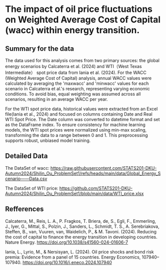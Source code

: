 #  The impact of oil price fluctuations on Weighted Average Cost of Capital (wacc) within energy transition.

## Summary for the data
  The data used for this analysis comes from two primary sources: the global energy scenarios by Calcaterra et al. (2024) and WTI（West Texas Intermediate） spot price data from Iania et al. (2024). For the WACC (Weighted Average Cost of Capital) analysis, annual WACC values were calculated by averaging the 'maxwacc' and 'minwacc' values for each scenario in Calcaterra et al.'s research, representing varying economic conditions. To avoid bias, equal weighting was assumed across all scenarios, resulting in an average WACC per year.
  
For the WTI spot price data, historical values were extracted from an Excel file(Iania et al., 2024) and focused on columns containing Date and Real WTI Spot Price. The Date column was converted to datetime format and set as the DataFrame index. To ensure consistency for machine learning models, the WTI spot prices were normalized using min-max scaling, transforming the data to a range between 0 and 1. This preprocessing supports robust, unbiased model training.

## Detailed Data
The DataSet of wacc: https://raw.githubusercontent.com/STATS201-DKU-Autumn2024/Shilin_Ou_ProblemSet1/refs/heads/main/data/Global_Energy_Scenario——Data.csv

The DataSet of WTI price: https://github.com/STATS201-DKU-Autumn2024/Shilin_Ou_ProblemSet1/blob/main/data/WTI_price.xlsx

## Refferences

Calcaterra, M., Reis, L. A., P. Fragkos, T. Briera, de, S., Egli, F., Emmerling, J., Iyer, G., Mittal, S., Polzin, J., Sanders, L., Schmidt, T. S., A. Serebriakova, Steffen, B., van, Vuuren, van, Waidelich, P., & M. Tavoni. (2024). Reducing the cost of capital to finance the energy transition in developing countries. Nature Energy. https://doi.org/10.1038/s41560-024-01606-7

Iania, L., Lyrio, M., & Nersisyan, L. (2024). Oil price shocks and bond risk premia: Evidence from a panel of 15 countries. Energy Economics, 107940–107940. https://doi.org/10.1016/j.eneco.2024.107940
